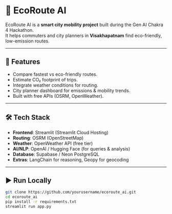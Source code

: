 # 🌱 EcoRoute AI

EcoRoute AI is a **smart city mobility project** built during the Gen AI Chakra 4 Hackathon.  
It helps commuters and city planners in **Visakhapatnam** find eco-friendly, low-emission routes.

---

## 🚀 Features
- Compare fastest vs eco-friendly routes.
- Estimate CO₂ footprint of trips.
- Integrate weather conditions for routing.
- City planner dashboard for emissions & mobility trends.
- Built with free APIs (OSRM, OpenWeather).

---

## 🛠 Tech Stack
- **Frontend**: Streamlit (Streamlit Cloud Hosting)
- **Routing**: OSRM (OpenStreetMap)
- **Weather**: OpenWeather API (free tier)
- **AI/NLP**: OpenAI / Hugging Face (for queries & analysis)
- **Database**: Supabase / Neon PostgreSQL
- **Extras**: LangChain for reasoning, Geopy for geocoding

---

## ▶️ Run Locally
```bash
git clone https://github.com/yourusername/ecoroute_ai.git
cd ecoroute_ai
pip install -r requirements.txt
streamlit run app.py
